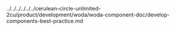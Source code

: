 ../../../../../../cerulean-circle-unlimited-2cu/product/development/woda/woda-component-doc/develop-components-best-practice.md